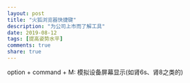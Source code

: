 ```yaml
---
layout: post
title: "火狐浏览器快捷键"
description: "为公司上市而了解工具"
date: 2019-08-12
tags: [提高姿势水平]
comments: true
share: true
---
```




option + command + M: 模拟设备屏幕显示(如肾6s、肾8之类的)